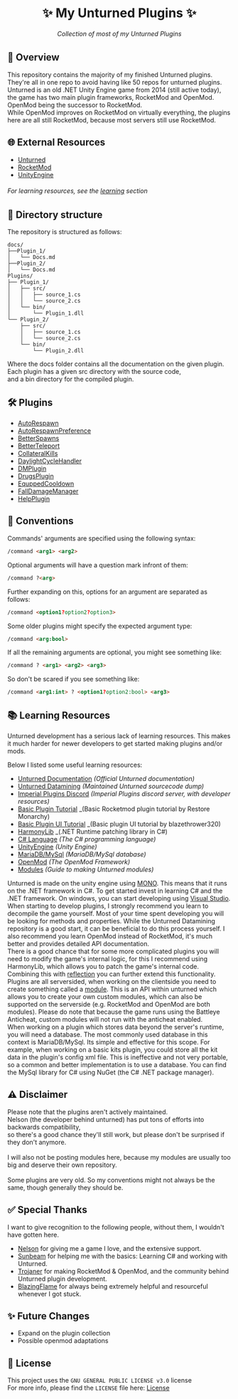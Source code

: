 <h1 align="center">✨ My Unturned Plugins ✨</h1>

<h6 align="center"><em>Collection of most of my Unturned Plugins</em></h6>

## 📝 Overview

This repository contains the majority of my finished Unturned plugins.
They're all in one repo to avoid having like 50 repos for unturned plugins.
<br>
Unturned is an old .NET Unity Engine game from 2014 (still active today),
the game has two main plugin frameworks, RocketMod and OpenMod.
OpenMod being the successor to RocketMod.
<br>
While OpenMod improves on RocketMod on virtually everything,
the plugins here are all still RocketMod, because most servers
still use RocketMod.

## 🌐 External Resources

- [Unturned](https://store.steampowered.com/app/304930/Unturned/)
- [RocketMod](https://github.com/RocketMod/Rocket)
- [UnityEngine](https://learn.unity.com/)

###### For learning resources, see the [learning](#-learning-resources) section

## 📂 Directory structure

The repository is structured as follows:

```
docs/
├──Plugin_1/
│   └── Docs.md
├──Plugin_2/
│   └── Docs.md
Plugins/
├── Plugin_1/
│   ├── src/
│   │   ├── source_1.cs
│   │   └── source_2.cs
│   └── bin/
│       └── Plugin_1.dll
└── Plugin_2/
    ├── src/
    │   ├── source_1.cs
    │   └── source_2.cs
    └── bin/
        └── Plugin_2.dll
```

Where the docs folder contains all the documentation on the given plugin.
<br>
Each plugin has a given src directory with the source code,
<br>
and a bin directory for the compiled plugin.

## 🛠️ Plugins
- [AutoRespawn](./docs/AutoRespawn.md)
- [AutoRespawnPreference](./docs/AutoRespawnPreference.md)
- [BetterSpawns](./docs/BetterSpawns.md)
- [BetterTeleport](./docs/BetterTeleport.md)
- [CollateralKills](./docs/CollateralKills.md)
- [DaylightCycleHandler](./docs/DaylightCycleHandler.md)
- [DMPlugin](./docs/DMPlugin.md)
- [DrugsPlugin](./docs/DrugsPlugin.md)
- [EquppedCooldown](./docs/EquippedCooldown.md)
- [FallDamageManager](./docs/FallDamageManager.md)
- [HelpPlugin](./docs/HelpPlugin.md)

## 💭 Conventions

Commands' arguments are specified using the following syntax:

```html
/command <arg1> <arg2>
```

Optional arguments will have a question mark infront of them:

```html
/command ?<arg>
```

Further expanding on this, options for an argument are separated as follows:

```html
/command <option1?option2?option3>
```

Some older plugins might specify the expected argument type:

```html
/command <arg:bool>
```

If all the remaining arguments are optional, you might see something like:

```html
/command ? <arg1> <arg2> <arg3>
```

So don't be scared if you see something like:

```html
/command <arg1:int> ? <option1?option2:bool> <arg3>
```

## 📚 Learning Resources

Unturned development has a serious lack of learning resources.
This makes it much harder for newer developers to get started making plugins and/or mods.
<br>

Below I listed some useful learning resources:

- [Unturned Documentation](https://github.com/SmartlyDressedGames/Unturned-Docs) _(Official Unturned documentation)_
- [Unturned Datamining](https://github.com/Unturned-Datamining/Unturned-Datamining) _(Maintained Unturned sourcecode dump)_
- [Imperial Plugins Discord](https://discordapp.com/invite/nCd8QKz) _(Imperial Plugins discord server, with developer resources)_
- [Basic Plugin Tutorial](https://youtu.be/A1MhnhJBnd4?si=SXXibk4eVogFdDYs) _(Basic Rocketmod plugin tutorial by Restore Monarchy)
- [Basic Plugin UI Tutorial](https://youtu.be/J1mcQoxPkpU?si=-tmdBNOKEv9BHj_w) _(Basic plugin UI tutorial by blazethrower320)
- [HarmonyLib](https://github.com/pardeike/Harmony) _(.NET Runtime patching library in C#)
- [C# Language](https://learn.microsoft.com/en-us/dotnet/csharp/) _(The C# programming language)_
- [UnityEngine](https://learn.unity.com/) _(Unity Engine)_
- [MariaDB/MySql](https://mariadb.org/) _(MariaDB/MySql database)_
- [OpenMod](https://openmod.github.io/openmod-docs/) _(The OpenMod Framework)_
- [Modules](https://steamcommunity.com/sharedfiles/filedetails/?id=790629631) _(Guide to making Unturned modules)_

Unturned is made on the unity engine using [MONO](https://www.mono-project.com/). This means that it runs on the .NET framework in C#.
To get started invest in learning C# and the .NET framework. On windows, you can start developing using
[Visual Studio](https://visualstudio.microsoft.com/).
<br>
When starting to develop plugins, I strongly recommend you learn to decompile the game yourself.
Most of your time spent developing you will be looking for methods and properties.
While the Unturned Datamining repository is a good start, it can be beneficial to do this process yourself.
I also recommend you learn OpenMod instead of RocketMod, it's much better and provides detailed API documentation.
<br>
There is a good chance that for some more complicated plugins you will need to modify the game's internal logic,
for this I recommend using HarmonyLib, which allows you to patch the game's internal code.
<br>
Combining this with [reflection](https://learn.microsoft.com/en-us/dotnet/csharp/advanced-topics/reflection-and-attributes/)
you can further extend this functionality.
<br>
Plugins are all serversided, when working on the clientside you need to create something called a [module](https://steamcommunity.com/sharedfiles/filedetails/?id=790629631).
This is an API within unturned which allows you to create your own custom modules, which can also be supported
on the serverside (e.g. RocketMod and OpenMod are both modules). Please do note that because the game runs
using the Battleye Anticheat, custom modules will not run with the anticheat enabled.
<br>
When working on a plugin which stores data beyond the server's runtime, you will need a database.
The most commonly used database in this context is MariaDB/MySql. Its simple and effective for this scope.
For example, when working on a basic kits plugin, you could store all the kit data in the plugin's config xml file.
This is ineffective and not very portable, so a common and better implementation is to use a database.
You can find the MySql library for C# using NuGet (the C# .NET package manager).

## ⚠️ Disclaimer

Please note that the plugins aren't actively maintained.
<br>
Nelson (the developer behind unturned) has put tons of efforts into backwards compatibility,
<br>
so there's a good chance they'll still work, but please don't be surprised if they don't anymore.
<br><br>
I will also not be posting modules here, because my modules are usually too big and deserve their own repository.
<br><br>
Some plugins are very old. So my conventions might not always be the same, though generally they should be.

## ✅ Special Thanks

I want to give recognition to the following people, without them, I wouldn't have gotten here.

- [Nelson](https://github.com/SDGNelson) for giving me a game I love, and the extensive support.
- [Sunbeam](https://github.com/sunbeam9) for helping me with the basics: Learning C# and working with Unturned.
- [Trojaner](https://github.com/Trojaner) for making RocketMod & OpenMod, and the community behind Unturned plugin development.
- [BlazingFlame](https://github.com/DanielWillett) for always being extremely helpful and resourceful whenever I got stuck.

## ✨ Future Changes

- Expand on the plugin collection
- Possible openmod adaptations

## 📃 License
This project uses the `GNU GENERAL PUBLIC LICENSE v3.0` license
<br>
For more info, please find the `LICENSE` file here: [License](LICENSE)
